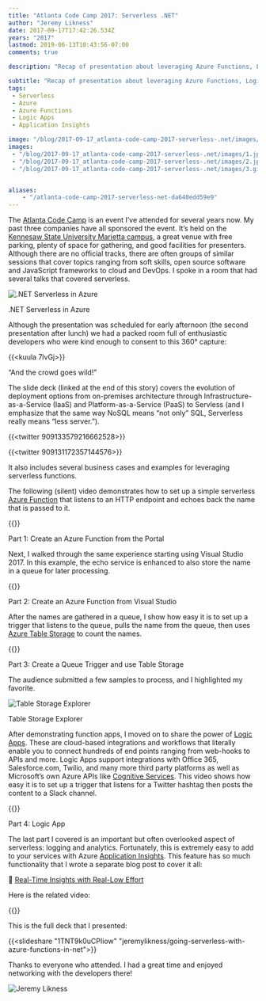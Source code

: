 ```yaml
---
title: "Atlanta Code Camp 2017: Serverless .NET"
author: "Jeremy Likness"
date: 2017-09-17T17:42:26.534Z
years: "2017"
lastmod: 2019-06-13T10:43:56-07:00
comments: true

description: "Recap of presentation about leveraging Azure Functions, Logic Apps, and Application Insights for .NET Serverless applications."

subtitle: "Recap of presentation about leveraging Azure Functions, Logic Apps, and Application Insights for .NET Serverless applications."
tags:
 - Serverless 
 - Azure 
 - Azure Functions 
 - Logic Apps 
 - Application Insights 

image: "/blog/2017-09-17_atlanta-code-camp-2017-serverless-.net/images/1.jpeg" 
images:
 - "/blog/2017-09-17_atlanta-code-camp-2017-serverless-.net/images/1.jpeg" 
 - "/blog/2017-09-17_atlanta-code-camp-2017-serverless-.net/images/2.jpeg" 
 - "/blog/2017-09-17_atlanta-code-camp-2017-serverless-.net/images/3.gif" 


aliases:
    - "/atlanta-code-camp-2017-serverless-net-da640edd59e9"
---
```


The [Atlanta Code Camp](https://www.atlantacodecamp.com) is an event I’ve attended for several years now. My past three companies have all sponsored the event. It’s held on the [Kennesaw State University Marietta campus](http://www.kennesaw.edu/maps/), a great venue with free parking, plenty of space for gathering, and good facilities for presenters. Although there are no official tracks, there are often groups of similar sessions that cover topics ranging from soft skills, open source software and JavaScript frameworks to cloud and DevOps. I spoke in a room that had several talks that covered serverless.

![.NET Serverless in Azure](/blog/2017-09-17_atlanta-code-camp-2017-serverless-.net/images/1.jpeg)
<figcaption>.NET Serverless in Azure</figcaption>

Although the presentation was scheduled for early afternoon (the second presentation after lunch) we had a packed room full of enthusiastic developers who were kind enough to consent to this 360° capture:

{{<kuula 7lvGj>}}
<figcaption>“And the crowd goes wild!”</figcaption>

The slide deck (linked at the end of this story) covers the evolution of deployment options from on-premises architecture through Infrastructure-as-a-Service (IaaS) and Platform-as-a-Service (PaaS) to Servless (and I emphasize that the same way NoSQL means “not only” SQL, Serverless really means “less server.”).

{{<twitter 909133579216662528>}}

{{<twitter 909131172357144576>}}

It also includes several business cases and examples for leveraging serverless functions.

The following (silent) video demonstrates how to set up a simple serverless [Azure Function](https://jlik.me/azure-fn) that listens to an HTTP endpoint and echoes back the name that is passed to it.

{{<youtube uuu6ZTsKgG8>}}
<figcaption>Part 1: Create an Azure Function from the Portal</figcaption>

Next, I walked through the same experience starting using Visual Studio 2017. In this example, the echo service is enhanced to also store the name in a queue for later processing.

{{<youtube kXPrPvmwd64>}}
<figcaption>Part 2: Create an Azure Function from Visual Studio</figcaption>

After the names are gathered in a queue, I show how easy it is to set up a trigger that listens to the queue, pulls the name from the queue, then uses [Azure Table Storage](https://jlik.me/bdz) to count the names.

{{<youtube oUJBa0tPr0Q>}}
<figcaption>Part 3: Create a Queue Trigger and use Table Storage</figcaption>

The audience submitted a few samples to process, and I highlighted my favorite.

![Table Storage Explorer](/blog/2017-09-17_atlanta-code-camp-2017-serverless-.net/images/2.jpeg)
<figcaption>Table Storage Explorer</figcaption>

After demonstrating function apps, I moved on to share the power of [Logic Apps](https://jlik.me/bd0). These are cloud-based integrations and workflows that literally enable you to connect hundreds of end points ranging from web-hooks to APIs and more. Logic Apps support integrations with Office 365, Salesforce.com, Twilio, and many more third party platforms as well as Microsoft’s own Azure APIs like [Cognitive Services](https://jlik.me/bd1). This video shows how easy it is to set up a trigger that listens for a Twitter hashtag then posts the content to a Slack channel.

{{<youtube U5x8XJmYqJA>}}
<figcaption>Part 4: Logic App</figcaption>

The last part I covered is an important but often overlooked aspect of serverless: logging and analytics. Fortunately, this is extremely easy to add to your services with Azure [Application Insights](https://jlik.me/bd2). This feature has so much functionality that I wrote a separate blog post to cover it all:

🔗 [Real-Time Insights with Real-Low Effort](/real-time-insights-with-real-low-effort-7248e90048b1)

Here is the related video:

{{<youtube pxfEVKRwcvI>}}

This is the full deck that I presented:

{{<slideshare "1TNT9k0uCPIiow" "jeremylikness/going-serverless-with-azure-functions-in-net">}}

Thanks to everyone who attended. I had a great time and enjoyed networking with the developers there!

![Jeremy Likness](/blog/2017-09-17_atlanta-code-camp-2017-serverless-.net/images/3.gif)
